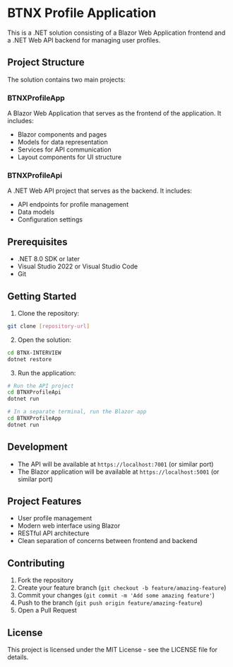 # BTNX Profile Application

This is a .NET solution consisting of a Blazor Web Application frontend and a .NET Web API backend for managing user profiles.

## Project Structure

The solution contains two main projects:

### BTNXProfileApp
A Blazor Web Application that serves as the frontend of the application. It includes:
- Blazor components and pages
- Models for data representation
- Services for API communication
- Layout components for UI structure

### BTNXProfileApi
A .NET Web API project that serves as the backend. It includes:
- API endpoints for profile management
- Data models
- Configuration settings

## Prerequisites

- .NET 8.0 SDK or later
- Visual Studio 2022 or Visual Studio Code
- Git

## Getting Started

1. Clone the repository:
```bash
git clone [repository-url]
```

2. Open the solution:
```bash
cd BTNX-INTERVIEW
dotnet restore
```

3. Run the application:
```bash
# Run the API project
cd BTNXProfileApi
dotnet run

# In a separate terminal, run the Blazor app
cd BTNXProfileApp
dotnet run
```

## Development

- The API will be available at `https://localhost:7001` (or similar port)
- The Blazor application will be available at `https://localhost:5001` (or similar port)

## Project Features

- User profile management
- Modern web interface using Blazor
- RESTful API architecture
- Clean separation of concerns between frontend and backend

## Contributing

1. Fork the repository
2. Create your feature branch (`git checkout -b feature/amazing-feature`)
3. Commit your changes (`git commit -m 'Add some amazing feature'`)
4. Push to the branch (`git push origin feature/amazing-feature`)
5. Open a Pull Request

## License

This project is licensed under the MIT License - see the LICENSE file for details. 